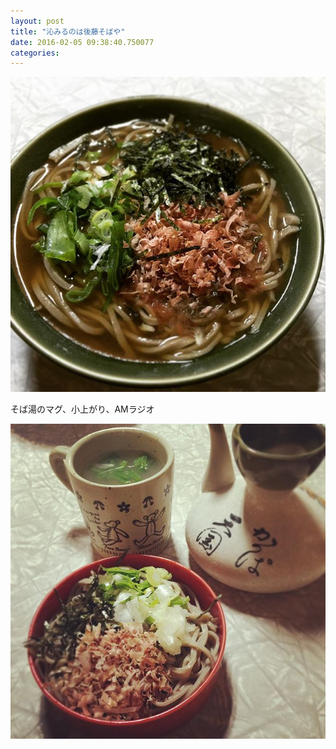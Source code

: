 ```yaml
---
layout: post
title: "沁みるのは後藤そばや"
date: 2016-02-05 09:38:40.750077
categories: 
---
```


![釜揚げ](/assets/images/201601/12628112_1675101116040146_1437477642_n.jpg)

そば湯のマグ、小上がり、AMラジオ

![割子](/assets/images/201601/12519470_1514309455531386_1060348262_n.jpg)


